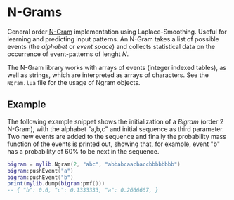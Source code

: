 # N-Grams

General order [N-Gram](https://en.wikipedia.org/wiki/N-gram) implementation using Laplace-Smoothing.
Useful for learning and predicting input patterns.
An N-Gram takes a list of possible events (the *alphabet* or *event space*) and collects statistical data on the occurrence of event-patterns of lenght *N*.

The N-Gram library works with arrays of events (integer indexed tables), as well as strings, which are interpreted as arrays of characters. 
See the `Ngram.lua` file for the usage of Ngram objects.

## Example

The following example snippet shows the initialization of a *Bigram* (order 2 N-Gram), with the alphabet "a,b,c" and initial sequence as third parameter.
Two new events are added to the sequence and finally the probability mass function of the events is printed out, showing that, for example, event "b" has a probability of 60% to be next in the sequence.
```lua
bigram = mylib.Ngram(2, "abc", "abbabcaacbaccbbbbbbbb")
bigram:pushEvent("a")
bigram:pushEvent("b")
print(mylib.dump(bigram:pmf()))
-- { "b": 0.6, "c": 0.1333333, "a": 0.2666667, }
```